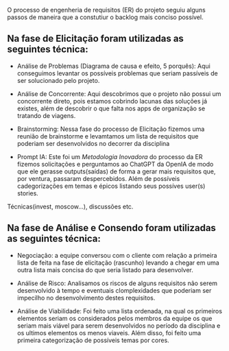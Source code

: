 O processo de engenheria de requisitos (ER) do projeto seguiu alguns passos de maneira que a constutiur o backlog mais conciso possível.

## Na fase de Elicitação foram utilizadas as seguintes técnica:

- Análise de Problemas (Diagrama de causa e efeito, 5 porquês):
  Aqui conseguimos levantar os possíveis problemas que seriam passíveis de ser solucionado pelo projeto.

- Análise de Concorrente:
  Aqui descobrimos que o projeto não possui um concorrente direto, pois estamos cobrindo lacunas das soluções já existes, além de descobrir o que falta nos apps de organização se tratando de viagens.

- Brainstorming:
  Nessa fase do processo de Elicitação fizemos uma reunião de brainstorme e levamtamos um lista de requisitos que poderiam ser desenvolvidos no decorrer da disciplina

- Prompt IA:
  Este foi um _Metodologia Inovadora_ do processo da ER fizemos solicitações e perguntamos ao ChatGPT da OpenIA
  de modo que ele gerasse outputs(saídas) de forma a gerar mais requisitos que, por ventura, passaram despercebidos. Além de possíveis cadegorizações em temas e épicos listando seus possíves user(s) stories.

Técnicas(invest, moscow...), discussões etc.

## Na fase de Análise e Consendo foram utilizadas as seguintes técnica:

- Negociação: a equipe conversou com o cliente com relação a primeira lista de feita na fase de elicitação (rascunho) levando a chegar em uma outra lista mais concisa do que seria listado para desenvolver.

- Análise de Risco:
  Analisamos os riscos de alguns requisitos não serem desenvolvido à tempo e eventuais clomplexidades que poderiam ser impecilho no desenvolvimento destes requisitos.

- Análise de Viabilidade:
  Foi feito uma lista ordenada, na qual os primeiros elementos seriam os considerados pelos membros da equipe os que seriam mais viável para serem desenvolvidos no período da disciplina e os ultimos elementos os menos viaveis. Além disso, foi feito uma primeira categorização de possíveis temas por cores.
